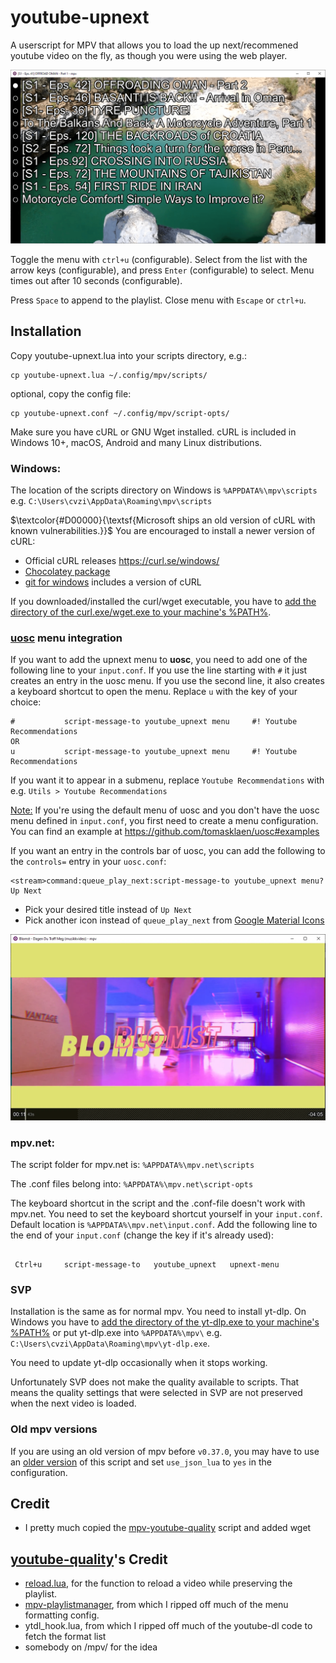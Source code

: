 # youtube-upnext
A userscript for MPV that allows you to load the up next/recommened youtube video on the fly, as though you were using the web player.

![screenshot](screenshot_menu.png)

Toggle the menu with `ctrl+u` (configurable). Select from the list with the arrow keys (configurable), and press `Enter` (configurable) to select. Menu times out after 10 seconds (configurable).

Press `Space` to append to the playlist. Close menu with `Escape` or `ctrl+u`.

## Installation

Copy youtube-upnext.lua into your scripts directory, e.g.:

    cp youtube-upnext.lua ~/.config/mpv/scripts/

optional, copy the config file:

    cp youtube-upnext.conf ~/.config/mpv/script-opts/


Make sure you have cURL or GNU Wget installed.
cURL is included in Windows 10+, macOS, Android and many Linux distributions.

### Windows:

The location of the scripts directory on Windows is `%APPDATA%\mpv\scripts` e.g. `C:\Users\cvzi\AppData\Roaming\mpv\scripts`

$\textcolor{#D00000}{\textsf{Microsoft ships an old version of cURL with known vulnerabilities.}}$
You are encouraged to install a newer version of cURL:
* Official cURL releases https://curl.se/windows/
* [Chocolatey package](https://community.chocolatey.org/packages/curl)
* [git for windows](https://git-scm.com/) includes a version of cURL

If you downloaded/installed the curl/wget executable, you have to [add the directory of the curl.exe/wget.exe to your machine's
%PATH%](https://stackoverflow.com/a/41895179/10367381).

### [uosc](https://github.com/tomasklaen/uosc) menu integration

If you want to add the upnext menu to **uosc**, you need to add one of the following line to your `input.conf`.
If you use the line starting with `#` it just creates an entry in the uosc menu.
If you use the second line, it also creates a keyboard shortcut to open the menu.
Replace `u` with the key of your choice:

```
#           script-message-to youtube_upnext menu     #! Youtube Recommendations
OR
u           script-message-to youtube_upnext menu     #! Youtube Recommendations
```

If you want it to appear in a submenu, replace `Youtube Recommendations` with e.g. `Utils > Youtube Recommendations`

<ins>Note:</ins> If you're using the default menu of uosc and you don't have the uosc menu defined in `input.conf`, you first need to create
a menu configuration. You can find an example at https://github.com/tomasklaen/uosc#examples

If you want an entry in the controls bar of uosc, you can add the following to the `controls=` entry in your `uosc.conf`:

```
<stream>command:queue_play_next:script-message-to youtube_upnext menu?Up Next
```

* Pick your desired title instead of `Up Next`
* Pick another icon instead of `queue_play_next` from [Google Material Icons](https://fonts.google.com/icons?selected=Material+Icons)

![screenshot of uosc](screenshot_uosc.webp)

### mpv.net:
The script folder for mpv.net is:
`%APPDATA%\mpv.net\scripts`

The .conf files belong into:
`%APPDATA%\mpv.net\script-opts`

The keyboard shortcut in the script and the .conf-file doesn't work with mpv.net.
You need to set the keyboard shortcut yourself in your `input.conf`. Default location is `%APPDATA%\mpv.net\input.conf`.
Add the following line to the end of your `input.conf` (change the key if it's already used):

```

 Ctrl+u     script-message-to   youtube_upnext   upnext-menu

```

### SVP

Installation is the same as for normal mpv. You need to install yt-dlp. On Windows you have to
[add the directory of the yt-dlp.exe to your machine's %PATH%](https://stackoverflow.com/a/41895179/10367381)
or put yt-dlp.exe into `%APPDATA%\mpv\` e.g. `C:\Users\cvzi\AppData\Roaming\mpv\yt-dlp.exe`.

You need to update yt-dlp occasionally when it stops working.

Unfortunately SVP does not make the quality available to scripts. That means the quality settings that were
selected in SVP are not preserved when the next video is loaded.

### Old mpv versions

If you are using an old version of mpv before `v0.37.0`, you may have to use an [older version](https://github.com/cvzi/mpv-youtube-upnext/releases/tag/v1.0) of this script
and set `use_json_lua` to `yes` in the configuration.

## Credit
- I pretty much copied the [mpv-youtube-quality](https://github.com/jgreco/mpv-youtube-quality) script and added wget

## [youtube-quality](https://github.com/jgreco/mpv-youtube-quality)'s Credit
- [reload.lua](https://github.com/4e6/mpv-reload/), for the function to reload a video while preserving the playlist.
- [mpv-playlistmanager](https://github.com/jonniek/mpv-playlistmanager), from which I ripped off much of the menu formatting config.
- ytdl_hook.lua, from which I ripped off much of the youtube-dl code to fetch the format list
- somebody on /mpv/ for the idea
